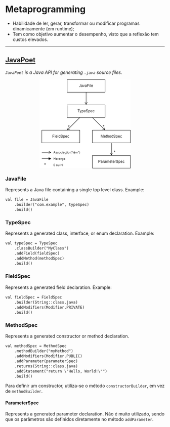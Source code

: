 # Metaprogramming

* Habilidade de ler, gerar, transformar ou modificar programas dinamicamente (em runtime);
* Tem como objetivo aumentar o desempenho, visto que a reflexão tem custos elevados.

---

## [JavaPoet](https://github.com/square/javapoet)

_`JavaPoet` is a Java API for generating `.java` source files._


<p align="center">
    <img src="./docs/javapoet.png" alt="JavaPoet" align="center"/>
</p>

### JavaFile

Represents a Java file containing a single top level class.
Example:

```
val file = JavaFile
    .builder("com.example", typeSpec)
    .build()
```

### TypeSpec

Represents a generated class, interface, or enum declaration.
Example:

```
val typeSpec = TypeSpec
    .classBuilder("MyClass")
    .addField(fieldSpec)
    .addMethod(methodSpec)
    .build()
```

### FieldSpec

Represents a generated field declaration.
Example:

```
val fieldSpec = FieldSpec
    .builder(String::class.java)
    .addModifiers(Modifier.PRIVATE)
    .build()
```

### MethodSpec

Represents a generated constructor or method declaration.

```
val methodSpec = MethodSpec
    .methodBuilder("myMethod")
    .addModifiers(Modifier.PUBLIC)
    .addParameter(parameterSpec)
    .returns(String::class.java)
    .addStatement("return \"Hello, World!\"")
    .build()
```

Para definir um constructor, utiliza-se o método `constructorBuilder`, em vez de `methodBuilder`.

#### ParameterSpec

Represents a generated parameter declaration.
Não é muito utilizado, sendo que os parâmetros são definidos diretamente no método `addParameter`.
